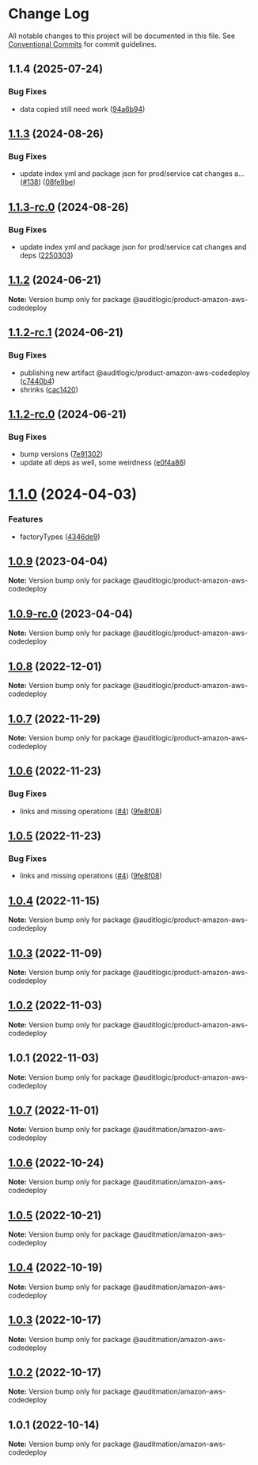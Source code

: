 # Change Log

All notable changes to this project will be documented in this file.
See [Conventional Commits](https://conventionalcommits.org) for commit guidelines.

## 1.1.4 (2025-07-24)


### Bug Fixes

* data copied still need work ([94a6b94](https://github.com/zerobias-org/product/commit/94a6b942fb0516367548599d739529536132755a))





## [1.1.3](https://github.com/auditlogic/product/compare/@auditlogic/product-amazon-aws-codedeploy@1.1.2...@auditlogic/product-amazon-aws-codedeploy@1.1.3) (2024-08-26)


### Bug Fixes

* update index yml and package json for prod/service cat changes a… ([#138](https://github.com/auditlogic/product/issues/138)) ([08fe9be](https://github.com/auditlogic/product/commit/08fe9beb1c8457462a19bc69caa02e6212d97e1a))





## [1.1.3-rc.0](https://github.com/auditlogic/product/compare/@auditlogic/product-amazon-aws-codedeploy@1.1.2...@auditlogic/product-amazon-aws-codedeploy@1.1.3-rc.0) (2024-08-26)


### Bug Fixes

* update index yml and package json for prod/service cat changes and deps ([2250303](https://github.com/auditlogic/product/commit/225030363a363608240135b7ebed386b28f01e4b))





## [1.1.2](https://github.com/auditlogic/product/compare/@auditlogic/product-amazon-aws-codedeploy@1.1.2-rc.1...@auditlogic/product-amazon-aws-codedeploy@1.1.2) (2024-06-21)

**Note:** Version bump only for package @auditlogic/product-amazon-aws-codedeploy





## [1.1.2-rc.1](https://github.com/auditlogic/product/compare/@auditlogic/product-amazon-aws-codedeploy@1.1.2-rc.0...@auditlogic/product-amazon-aws-codedeploy@1.1.2-rc.1) (2024-06-21)


### Bug Fixes

* publishing new artifact @auditlogic/product-amazon-aws-codedeploy ([c7440b4](https://github.com/auditlogic/product/commit/c7440b4898bbb553cd384805a67cccfcce329ddb))
* shrinks ([cac1420](https://github.com/auditlogic/product/commit/cac14200fefcd8183ab69fe89a47bd3f70f563e9))





## [1.1.2-rc.0](https://github.com/auditlogic/product/compare/@auditlogic/product-amazon-aws-codedeploy@1.1.0...@auditlogic/product-amazon-aws-codedeploy@1.1.2-rc.0) (2024-06-21)


### Bug Fixes

* bump versions ([7e91302](https://github.com/auditlogic/product/commit/7e913023b8b312150ed7762c32fbbe616be71de5))
* update all deps as well, some weirdness ([e0f4a86](https://github.com/auditlogic/product/commit/e0f4a864714e2d3de6bbf3da014d5312fe53be2f))





# [1.1.0](https://github.com/auditlogic/product/compare/@auditlogic/product-amazon-aws-codedeploy@1.0.9...@auditlogic/product-amazon-aws-codedeploy@1.1.0) (2024-04-03)


### Features

* factoryTypes ([4346de9](https://github.com/auditlogic/product/commit/4346de92693aee892fccf725338ffc7b80ab182b))





## [1.0.9](https://github.com/auditlogic/product/compare/@auditlogic/product-amazon-aws-codedeploy@1.0.8...@auditlogic/product-amazon-aws-codedeploy@1.0.9) (2023-04-04)

**Note:** Version bump only for package @auditlogic/product-amazon-aws-codedeploy





## [1.0.9-rc.0](https://github.com/auditlogic/product/compare/@auditlogic/product-amazon-aws-codedeploy@1.0.8...@auditlogic/product-amazon-aws-codedeploy@1.0.9-rc.0) (2023-04-04)

**Note:** Version bump only for package @auditlogic/product-amazon-aws-codedeploy





## [1.0.8](https://github.com/auditlogic/product/compare/@auditlogic/product-amazon-aws-codedeploy@1.0.7...@auditlogic/product-amazon-aws-codedeploy@1.0.8) (2022-12-01)

**Note:** Version bump only for package @auditlogic/product-amazon-aws-codedeploy





## [1.0.7](https://github.com/auditlogic/product/compare/@auditlogic/product-amazon-aws-codedeploy@1.0.6...@auditlogic/product-amazon-aws-codedeploy@1.0.7) (2022-11-29)

**Note:** Version bump only for package @auditlogic/product-amazon-aws-codedeploy





## [1.0.6](https://github.com/auditlogic/product/compare/@auditlogic/product-amazon-aws-codedeploy@1.0.4...@auditlogic/product-amazon-aws-codedeploy@1.0.6) (2022-11-23)


### Bug Fixes

* links and missing operations ([#4](https://github.com/auditlogic/product/issues/4)) ([9fe8f08](https://github.com/auditlogic/product/commit/9fe8f08fe7c57fdb79f991ac35bd6ac2e7dcad38))





## [1.0.5](https://github.com/auditlogic/product/compare/@auditlogic/product-amazon-aws-codedeploy@1.0.4...@auditlogic/product-amazon-aws-codedeploy@1.0.5) (2022-11-23)


### Bug Fixes

* links and missing operations ([#4](https://github.com/auditlogic/product/issues/4)) ([9fe8f08](https://github.com/auditlogic/product/commit/9fe8f08fe7c57fdb79f991ac35bd6ac2e7dcad38))





## [1.0.4](https://github.com/auditlogic/product/compare/@auditlogic/product-amazon-aws-codedeploy@1.0.3...@auditlogic/product-amazon-aws-codedeploy@1.0.4) (2022-11-15)

**Note:** Version bump only for package @auditlogic/product-amazon-aws-codedeploy





## [1.0.3](https://github.com/auditlogic/product/compare/@auditlogic/product-amazon-aws-codedeploy@1.0.2...@auditlogic/product-amazon-aws-codedeploy@1.0.3) (2022-11-09)

**Note:** Version bump only for package @auditlogic/product-amazon-aws-codedeploy





## [1.0.2](https://github.com/auditlogic/product/compare/@auditlogic/product-amazon-aws-codedeploy@1.0.1...@auditlogic/product-amazon-aws-codedeploy@1.0.2) (2022-11-03)

**Note:** Version bump only for package @auditlogic/product-amazon-aws-codedeploy





## 1.0.1 (2022-11-03)

**Note:** Version bump only for package @auditlogic/product-amazon-aws-codedeploy





## [1.0.7](https://github.com/auditmation/store-content/compare/@auditmation/amazon-aws-codedeploy@1.0.6...@auditmation/amazon-aws-codedeploy@1.0.7) (2022-11-01)

**Note:** Version bump only for package @auditmation/amazon-aws-codedeploy





## [1.0.6](https://github.com/auditmation/store-content/compare/@auditmation/amazon-aws-codedeploy@1.0.5...@auditmation/amazon-aws-codedeploy@1.0.6) (2022-10-24)

**Note:** Version bump only for package @auditmation/amazon-aws-codedeploy





## [1.0.5](https://github.com/auditmation/store-content/compare/@auditmation/amazon-aws-codedeploy@1.0.4...@auditmation/amazon-aws-codedeploy@1.0.5) (2022-10-21)

**Note:** Version bump only for package @auditmation/amazon-aws-codedeploy





## [1.0.4](https://github.com/auditmation/store-content/compare/@auditmation/amazon-aws-codedeploy@1.0.3...@auditmation/amazon-aws-codedeploy@1.0.4) (2022-10-19)

**Note:** Version bump only for package @auditmation/amazon-aws-codedeploy





## [1.0.3](https://github.com/auditmation/store-content/compare/@auditmation/amazon-aws-codedeploy@1.0.2...@auditmation/amazon-aws-codedeploy@1.0.3) (2022-10-17)

**Note:** Version bump only for package @auditmation/amazon-aws-codedeploy





## [1.0.2](https://github.com/auditmation/store-content/compare/@auditmation/amazon-aws-codedeploy@1.0.1...@auditmation/amazon-aws-codedeploy@1.0.2) (2022-10-17)

**Note:** Version bump only for package @auditmation/amazon-aws-codedeploy





## 1.0.1 (2022-10-14)

**Note:** Version bump only for package @auditmation/amazon-aws-codedeploy
